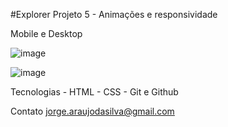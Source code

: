 #Explorer Projeto 5 - Animações e responsividade

Mobile e Desktop

![image](https://user-images.githubusercontent.com/106777519/217675630-36b4c87b-8209-46a2-8fdd-04c72ea1f9ea.png)

![image](https://user-images.githubusercontent.com/106777519/217675766-55f9e31e-0e34-47c7-b95e-fc527a9d6def.png)

Tecnologias - HTML - CSS - Git e Github

Contato jorge.araujodasilva@gmail.com
